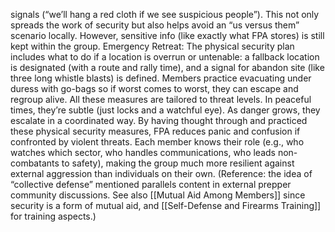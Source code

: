 signals (“we’ll hang a red cloth if we see suspicious people”). This not only spreads the work of security but also helps avoid an “us versus them” scenario locally. However, sensitive info (like exactly what FPA stores) is still kept within the group. Emergency Retreat: The physical security plan includes what to do if a location is overrun or untenable: a fallback location is designated (with a route and rally time), and a signal for abandon site (like three long whistle blasts) is defined. Members practice evacuating under duress with go-bags so if worst comes to worst, they can escape and regroup alive. All these measures are tailored to threat levels. In peaceful times, they’re subtle (just locks and a watchful eye). As danger grows, they escalate in a coordinated way. By having thought through and practiced these physical security measures, FPA reduces panic and confusion if confronted by violent threats. Each member knows their role (e.g., who watches which sector, who handles communications, who leads non-combatants to safety), making the group much more resilient against external aggression than individuals on their own. (Reference: the idea of “collective defense” mentioned parallels content in external prepper community discussions. See also [[Mutual Aid Among Members]] since security is a form of mutual aid, and [[Self-Defense and Firearms Training]] for training aspects.)
